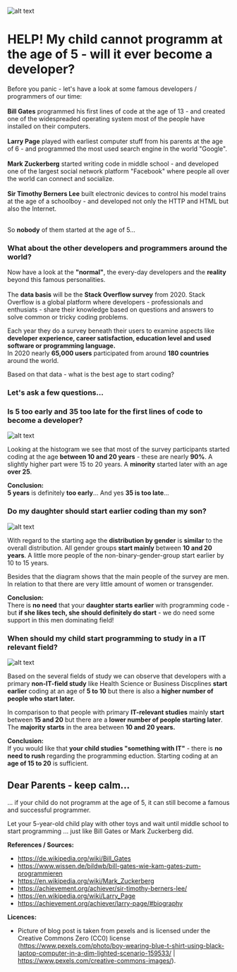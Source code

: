 ![alt text][head_pic]

# HELP! My child **cannot** programm at the age of 5 - will it ever become a developer? 

Before you panic - let's have a look at some famous developers / programmers of our time: 
<br>
<br>**Bill Gates** programmed his first lines of code at the age of 13 - and created one of the widespreaded operating system most of the people have installed on their computers. <br> <br>
**Larry Page** played with earliest computer stuff from his parents at the age of 6 - and programmed the most used search engine in the world "Google". <br> <br>
**Mark Zuckerberg** started writing code in middle school - and developed one of the largest social network platform "Facebook" where people all over the world can connect and socialize. <br> <br> **Sir Timothy Berners Lee** built electronic devices to control his model trains at the age of a schoolboy - and developed not only the HTTP and HTML but also the Internet.
<br> <br>

So **nobody** of them started at the age of 5...

### What about the other developers and programmers around the world? 

Now have a look at the **"normal"**, the every-day developers and the **reality** beyond this famous personalities. <br> <br>
The **data basis** will be the **Stack Overflow survey** from 2020. Stack Overflow is a global platform where developers - professionals and enthusiats - share their knowledge based on questions and answers to solve common or tricky coding problems. <br> 

Each year they do a survey beneath their users to examine aspects like **developer experience, career satisfaction, education level and used software or programming language.** <br> In 2020 nearly **65,000 users** participated from around **180 countries** around the world.

Based on that data - what is the best age to start coding? 

### Let's ask a few questions...

### Is 5 too early and 35 too late for the first lines of code to become a developer?

![alt text][abb1]

Looking at the histogram we see that most of the survey participants started coding at the age **between 10 and 20 years** - these are nearly **90%**. A slightly higher part were 15 to 20 years. A **minority** started later with an age **over 25**.  

**Conclusion:**<br>**5 years** is definitely **too early**... And yes **35 is too late**...

### Do my daughter should  start earlier coding than my son?

![alt text][abb2]

With regard to the starting age the **distribution by gender** is **similar** to the overall distribution. All gender groups **start mainly** between **10 and 20 years**. A little more people of the non-binary-gender-group start earlier by 10 to 15 years. 

Besides that the diagram shows that the main people of the survey are men. In relation to that there are very little amount of women or transgender. 

**Conclusion:** <br> 
There is **no need** that your **daughter starts earlier** with programming code - <br>but **if she likes tech, she should definitely do start** - we do need some support in this men dominating field!



### When should my child start programming to study in a IT relevant field?

![alt text][abb3]

Based on the several fields of study we can observe that developers with a primary **non-IT-field study** like Health Science or Business Discplines **start earlier** coding at an age of **5 to 10** but there is also a **higher number of people who start later.** 

In comparison to that people with primary **IT-relevant studies** mainly **start** between **15 and 20** but there are a **lower number of people starting later**. The **majority starts** in the area between **10 and 20 years.**

**Conclusion:**<br>
If you would like that **your child studies "something with IT"** - there is **no need to rush** regarding the programming eduction. Starting coding at an **age of 15 to 20** is sufficient. 

## Dear Parents - keep calm...

... if your child do not programm at the age of 5, it can still become a famous and successful programmer. <br> 

Let your 5-year-old child play with other toys and wait until middle school to start programming ... just like Bill Gates or Mark Zuckerberg did.

**References / Sources:**
- https://de.wikipedia.org/wiki/Bill_Gates
- https://www.wissen.de/bildwb/bill-gates-wie-kam-gates-zum-programmieren
- https://en.wikipedia.org/wiki/Mark_Zuckerberg
- https://achievement.org/achiever/sir-timothy-berners-lee/
- https://en.wikipedia.org/wiki/Larry_Page
- https://achievement.org/achiever/larry-page/#biography

**Licences:**
- Picture of blog post is taken from pexels and is licensed under the Creative Commons Zero (CC0) license (https://www.pexels.com/photo/boy-wearing-blue-t-shirt-using-black-laptop-computer-in-a-dim-lighted-scenario-159533/ | https://www.pexels.com/creative-commons-images/).


[abb1]: https://github.com/AlexHub2020/Udacity_StackOverFlow_Project/blob/main/Abbildung1_AgeDistribution.png "Histogram 1st-Code-Age Distribution"
[abb2]: https://github.com/AlexHub2020/Udacity_StackOverFlow_Project/blob/main/Abbildung_Gender_AgeDistribution.png "Histogram 1st-Code-Age / Gender Distribution"
[abb3]: https://github.com/AlexHub2020/Udacity_StackOverFlow_Project/blob/main/Abbildung1_Studies_AgeDistribution.png "Histogram 1st-Code-Age / Studies Distribution"
[head_pic]: https://github.com/AlexHub2020/Udacity_StackOverFlow_Project/blob/main/pexels-pixabay-159533.png "Baby on Computer"

